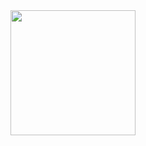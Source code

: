 <a href="https://open.spotify.com/album/6PbnGueEO6LGodPfvNldYf">
  <img src="https://raw.githubusercontent.com/EmiHolleran/EmiHolleran.github.io/main/listening/pictures/ZachBryan-zachbryan.jpeg" width="200" height="200">
</a>

